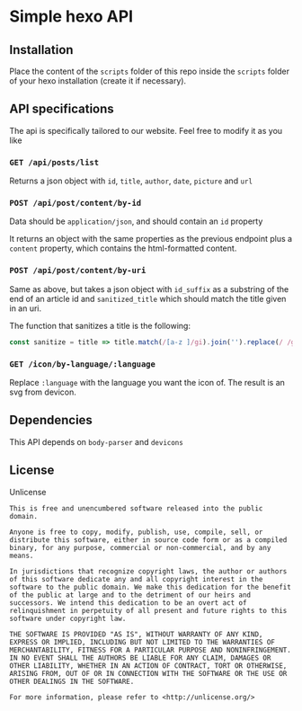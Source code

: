 # Simple hexo API

## Installation

Place the content of the `scripts` folder of this repo inside the `scripts` folder of your hexo installation (create it if necessary).

## API specifications

The api is specifically tailored to our website. Feel free to modify it as you like

### `GET /api/posts/list`

Returns a json object with `id`, `title`, `author`, `date`, `picture` and `url`

### `POST /api/post/content/by-id`

Data should be `application/json`, and should contain an `id` property

It returns an object with the same properties as the previous endpoint plus a `content` property,
which contains the html-formatted content.

### `POST /api/post/content/by-uri`

Same as above, but takes a json object with `id_suffix` as a substring of the end of an article id and `sanitized_title` which should match the
title given in an uri.

The function that sanitizes a title is the following: 

```javascript
const sanitize = title => title.match(/[a-z ]/gi).join('').replace(/ /g, '-').toLowerCase();
```

### `GET /icon/by-language/:language`

Replace `:language` with the language you want the icon of. The result is an svg from devicon.

## Dependencies

This API depends on `body-parser` and `devicons`

## License

Unlicense

```
This is free and unencumbered software released into the public domain.

Anyone is free to copy, modify, publish, use, compile, sell, or
distribute this software, either in source code form or as a compiled
binary, for any purpose, commercial or non-commercial, and by any
means.

In jurisdictions that recognize copyright laws, the author or authors
of this software dedicate any and all copyright interest in the
software to the public domain. We make this dedication for the benefit
of the public at large and to the detriment of our heirs and
successors. We intend this dedication to be an overt act of
relinquishment in perpetuity of all present and future rights to this
software under copyright law.

THE SOFTWARE IS PROVIDED "AS IS", WITHOUT WARRANTY OF ANY KIND,
EXPRESS OR IMPLIED, INCLUDING BUT NOT LIMITED TO THE WARRANTIES OF
MERCHANTABILITY, FITNESS FOR A PARTICULAR PURPOSE AND NONINFRINGEMENT.
IN NO EVENT SHALL THE AUTHORS BE LIABLE FOR ANY CLAIM, DAMAGES OR
OTHER LIABILITY, WHETHER IN AN ACTION OF CONTRACT, TORT OR OTHERWISE,
ARISING FROM, OUT OF OR IN CONNECTION WITH THE SOFTWARE OR THE USE OR
OTHER DEALINGS IN THE SOFTWARE.

For more information, please refer to <http://unlicense.org/>
```
